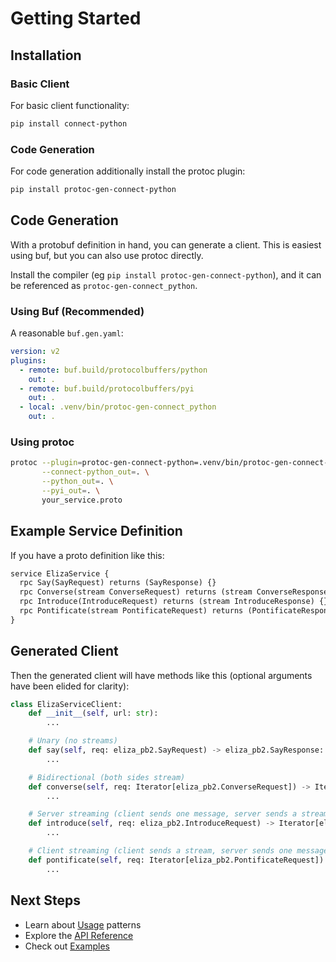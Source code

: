 # Getting Started

## Installation

### Basic Client

For basic client functionality:

```bash
pip install connect-python
```

### Code Generation

For code generation additionally install the protoc plugin:

```bash
pip install protoc-gen-connect-python
```

## Code Generation

With a protobuf definition in hand, you can generate a client. This is
easiest using buf, but you can also use protoc directly.

Install the compiler (eg `pip install protoc-gen-connect-python`), and
it can be referenced as `protoc-gen-connect_python`.

### Using Buf (Recommended)

A reasonable `buf.gen.yaml`:

```yaml
version: v2
plugins:
  - remote: buf.build/protocolbuffers/python
    out: .
  - remote: buf.build/protocolbuffers/pyi
    out: .
  - local: .venv/bin/protoc-gen-connect_python
    out: .
```

### Using protoc

```bash
protoc --plugin=protoc-gen-connect-python=.venv/bin/protoc-gen-connect-python \
       --connect-python_out=. \
       --python_out=. \
       --pyi_out=. \
       your_service.proto
```

## Example Service Definition

If you have a proto definition like this:

```proto
service ElizaService {
  rpc Say(SayRequest) returns (SayResponse) {}
  rpc Converse(stream ConverseRequest) returns (stream ConverseResponse) {}
  rpc Introduce(IntroduceRequest) returns (stream IntroduceResponse) {}
  rpc Pontificate(stream PontificateRequest) returns (PontificateResponse) {}
}
```

## Generated Client

Then the generated client will have methods like this (optional arguments have been elided for clarity):

```python
class ElizaServiceClient:
    def __init__(self, url: str):
        ...

    # Unary (no streams)
    def say(self, req: eliza_pb2.SayRequest) -> eliza_pb2.SayResponse:
        ...

    # Bidirectional (both sides stream)
    def converse(self, req: Iterator[eliza_pb2.ConverseRequest]) -> Iterator[eliza_pb2.SayResponse]:
        ...

    # Server streaming (client sends one message, server sends a stream)
    def introduce(self, req: eliza_pb2.IntroduceRequest) -> Iterator[eliza_pb2.IntroduceResponse]:
        ...

    # Client streaming (client sends a stream, server sends one message back)
    def pontificate(self, req: Iterator[eliza_pb2.PontificateRequest]) -> eliza_pb2.PontificateResponse:
        ...
```

## Next Steps

- Learn about [Usage](./usage.md) patterns
- Explore the [API Reference](./api.md)
- Check out [Examples](examples/index.md)
